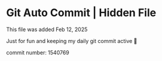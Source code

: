 # Git Auto Commit | Hidden File

This file was added Feb 12, 2025

Just for fun and keeping my daily git commit active 🤪

commit number: 1540769
